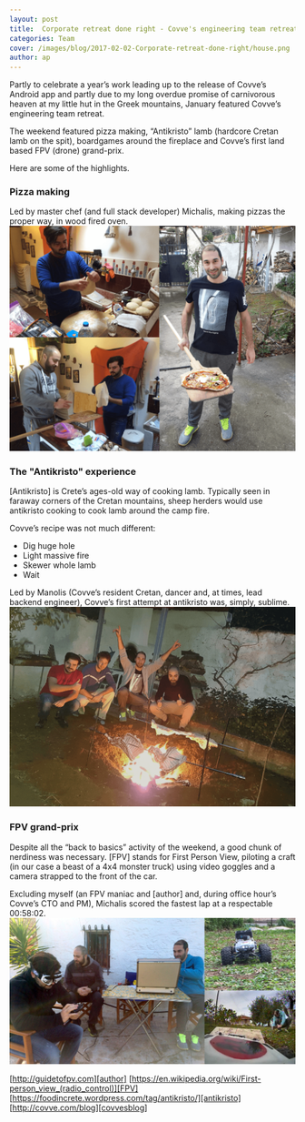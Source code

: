 ```yaml
---
layout: post
title:  Corporate retreat done right - Covve's engineering team retreat highlights
categories: Team
cover: /images/blog/2017-02-02-Corporate-retreat-done-right/house.png
author: ap
---
```

Partly to celebrate a year’s work leading up to the release of Covve’s Android app and partly due to my long overdue promise of carnivorous heaven at my little hut in the Greek mountains, January featured Covve’s engineering team retreat.

The weekend featured pizza making, “Antikristo” lamb (hardcore Cretan lamb on the spit), boardgames around the fireplace and Covve’s first land based FPV (drone) grand-prix.

Here are some of the highlights.
<!--more-->

### Pizza making

Led by master chef (and full stack developer) Michalis, making pizzas the proper way, in wood fired oven.
![PizzaMaking](/images/blog/2017-02-02-Corporate-retreat-done-right/pizza.png)

### The "Antikristo" experience

[Antikristo] is Crete’s ages-old way of cooking lamb. Typically seen in faraway corners of the Cretan mountains, sheep herders would use antikristo cooking to cook lamb around the camp fire.

Covve’s recipe was not much different:
-	Dig huge hole
-	Light massive fire
-	Skewer whole lamb
-	Wait

Led by Manolis (Covve’s resident Cretan, dancer and, at times, lead backend engineer), Covve’s first attempt at antikristo was, simply, sublime.
![AntikristoLamb](/images/blog/2017-02-02-Corporate-retreat-done-right/lamb.png)

### FPV grand-prix

Despite all the “back to basics” activity of the weekend, a good chunk of nerdiness was necessary. [FPV] stands for First Person View, piloting a craft (in our case a beast of a 4x4 monster truck) using video goggles and a camera strapped to the front of the car.

Excluding myself (an FPV maniac and [author] and, during office hour’s Covve’s CTO and PM), Michalis scored the fastest lap at a respectable 00:58:02.
![FPV](/images/blog/2017-02-02-Corporate-retreat-done-right/FPV.png)

[http://guidetofpv.com][author]
[https://en.wikipedia.org/wiki/First-person_view_(radio_control)][FPV]
[https://foodincrete.wordpress.com/tag/antikristo/][antikristo]
[http://covve.com/blog][covvesblog]







[covvesblog]: http://covve.com/blog
